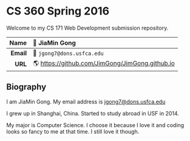 # CS 360 Spring 2016

<!-- github will render markdown files nicely -->
<!-- https://help.github.com/articles/basic-writing-and-formatting-syntax/ -->

Welcome to my CS 171 Web Development submission repository.

<!-- fill your information in the table below (replace "templates" with your username) -->
<!-- https://help.github.com/articles/organizing-information-with-tables/ -->

|  **Name** | :bust_in_silhouette: JiaMin Gong |
|---:|:---|
| **Email** | :e-mail: `jgong7@dons.usfca.edu` |
|   **URL** | :earth_americas: <https://github.com/JimGong/JimGong.github.io> |

<!-- for more emoji see http://www.emoji-cheat-sheet.com/ -->

## Biography
I am JiaMin Gong. My email address is jgong7@dons.usfca.edu

I grew up in Shanghai, China. Started to study abroad in USF in 2014. 

My major is Computer Science. I choose it because I love it and coding looks so fancy to me at that time. I still love it though.
